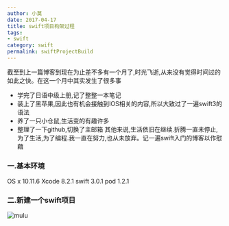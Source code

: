 ```yaml
---
author: 小莫
date: 2017-04-17
title: swift项目构架过程
tags:
- swift
category: swift
permalink: swiftProjectBuild
---
```

截至到上一篇博客到现在为止差不多有一个月了,时光飞逝,从来没有觉得时间过的如此之快。在这一个月中其实发生了很多事
 * 学完了日语中级上册,记了整整一本笔记
 * 装上了黑苹果,因此也有机会接触到IOS相关的内容,所以大致过了一遍swift3的语法
 * 养了一只小仓鼠,生活变的有趣许多
 * 整理了一下github,切换了主邮箱
 其他来说,生活依旧在继续.折腾一直未停止,为了生活,为了编程.我一直在努力,也从未放弃。记一遍swift入门的博客以作慰藉
<!-- more -->

### 一.基本环境
OS x 10.11.6
Xcode 8.2.1
swift 3.0.1
pod 1.2.1

### 二.新建一个swift项目
![mulu](http://image.xiaomo.info/swift/mulu.png)